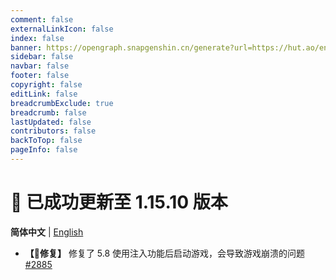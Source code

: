 ```yaml
---
comment: false
externalLinkIcon: false
index: false
banner: https://opengraph.snapgenshin.cn/generate?url=https://hut.ao/en/statements/update-log.html
sidebar: false
navbar: false
footer: false
copyright: false
editLink: false
breadcrumbExclude: true
breadcrumb: false
lastUpdated: false
contributors: false
backToTop: false
pageInfo: false
---
```


# 🎉 已成功更新至 1.15.10 版本

**简体中文** | [English](/en/statements/latest.html)

- **【🔨修复】** 修复了 5.8 使用注入功能后启动游戏，会导致游戏崩溃的问题 [#2885](https://github.com/DGP-Studio/Snap.Hutao/issues/2885)
